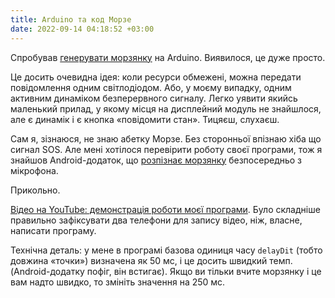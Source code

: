 ```yaml
---
title: Arduino та код Морзе
date: 2022-09-14 04:18:52 +03:00
---
```


Спробував [генерувати морзянку][1] на Arduino. Виявилося, це дуже просто.

Це досить очевидна ідея: коли ресурси обмежені, можна передати повідомлення одним світлодіодом. Або, у моєму випадку, одним активним динаміком безперервного сигналу. Легко уявити якийсь маленький прилад, у якому місця на дисплейний модуль не знайшлося, але є динамік і є кнопка «повідомити стан». Тицяєш, слухаєш.

Сам я, зізнаюся, не знаю абетку Морзе. Без сторонньої впізнаю хіба що сигнал SOS. Але мені хотілося перевірити роботу своєї програми, тож я знайшов Android-додаток, що [розпізнає морзянку][2] безпосередньо з мікрофона.

Прикольно.

[Відео на YouTube: демонстрація роботи моєї програми][3]. Було складніше правильно зафіксувати два телефони для запису відео, ніж, власне, написати програму.

Технічна деталь: у мене в програмі базова одиниця часу `delayDit` (тобто довжина «точки») визначена як&nbsp;50&nbsp;мс, і це досить швидкий темп. (Android-додатку пофіг, він встигає). Якщо ви тільки вчите морзянку і це вам надто швидко, то змініть значення на&nbsp;250&nbsp;мс. 

[1]: https://github.com/kastaneda/arduino_sandbox/blob/master/morse/morse.ino
[2]: https://play.google.com/store/apps/details?id=org.jfedor.morsecode
[3]: https://www.youtube.com/watch?v=-QA0g3zUYKU
